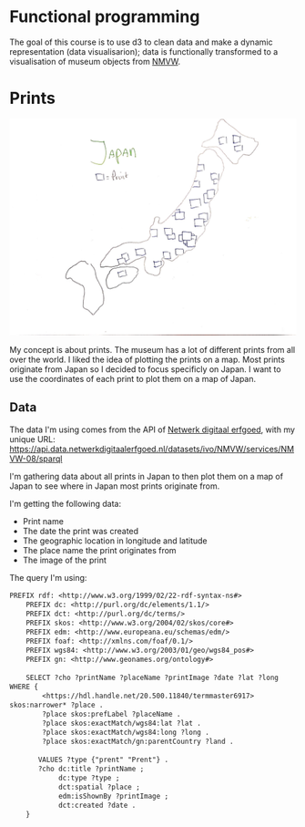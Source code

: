 # Functional programming

The goal of this course is to use d3 to clean data and make a dynamic representation (data visualisarion); data is functionally transformed to a visualisation of museum objects from [NMVW](http://collectie.wereldculturen.nl/).


# Prints

![](https://github.com/RobinFrugte97/functional-programming/raw/master/src/images/schetsPrentenJapan.jpg)

My concept is about prints. The museum has a lot of different prints from all over the world. I liked the idea of plotting the prints on a map. Most prints originate from Japan so I decided to focus specificly on Japan. I want to use the coordinates of each print to plot them on a map of Japan.

## Data

The data I'm using comes from the API of [Netwerk digitaal erfgoed](https://www.netwerkdigitaalerfgoed.nl/), with my unique URL: https://api.data.netwerkdigitaalerfgoed.nl/datasets/ivo/NMVW/services/NMVW-08/sparql

I'm gathering data about all prints in Japan to then plot them on a map of Japan to see where in Japan most prints originate from.

I'm getting the following data:
- Print name
- The date the print was created
- The geographic location in longitude and latitude
- The place name the print originates from
- The image of the print

The query I'm using: 

```
PREFIX rdf: <http://www.w3.org/1999/02/22-rdf-syntax-ns#>
	PREFIX dc: <http://purl.org/dc/elements/1.1/>
	PREFIX dct: <http://purl.org/dc/terms/>
	PREFIX skos: <http://www.w3.org/2004/02/skos/core#>
	PREFIX edm: <http://www.europeana.eu/schemas/edm/>
	PREFIX foaf: <http://xmlns.com/foaf/0.1/>
	PREFIX wgs84: <http://www.w3.org/2003/01/geo/wgs84_pos#>
	PREFIX gn: <http://www.geonames.org/ontology#>
	
	SELECT ?cho ?printName ?placeName ?printImage ?date ?lat ?long WHERE {
  		<https://hdl.handle.net/20.500.11840/termmaster6917> skos:narrower* ?place .
	    ?place skos:prefLabel ?placeName .
  		?place skos:exactMatch/wgs84:lat ?lat .
  		?place skos:exactMatch/wgs84:long ?long .
  		?place skos:exactMatch/gn:parentCountry ?land .

	   VALUES ?type {"prent" "Prent"} .
	   ?cho dc:title ?printName ;
	        dc:type ?type ;
	        dct:spatial ?place ;
	        edm:isShownBy ?printImage ;
  			dct:created ?date .
	}
```